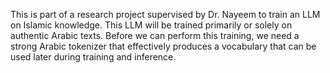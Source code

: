 This is part of a research project supervised by Dr. Nayeem to train an LLM on Islamic knowledge. This LLM will be trained primarily or solely on authentic Arabic texts. Before we can perform this training, we need a strong Arabic tokenizer that effectively produces a vocabulary that can be used later during training and inference. 
